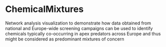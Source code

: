 # ChemicalMixtures
Network analysis visualization to demonstrate how data obtained from national and Europe-wide screening campaigns can be used to identify chemicals typically co-occurring in apex predators across Europe and thus might be considered as predominant mixtures of concern
